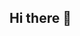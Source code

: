 ## Hi there 👋

<!--
**Daniocampo06/Daniocampo06** is a ✨ _special_ ✨ repository because its `README.md` (this file) appears on your GitHub profile.

## 🛠️ Tecnologías y Herramientas

### Frontend

![HTML5](https://img.shields.io/badge/HTML5-E34F26?style=flat&logo=html5&logoColor=white)
- 🔭 I’m currently working on ...
- 🌱 I’m currently learning ...
- 👯 I’m looking to collaborate on ...
- 🤔 I’m looking for help with ...
- 💬 Ask me about ...
- 📫 How to reach me: ...
- 😄 Pronouns: ...
- ⚡ Fun fact: ...
-->
